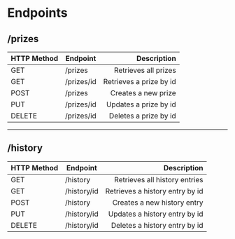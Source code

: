 # Endpoints

## /prizes

| HTTP Method | Endpoint | Description |
| ----------- | -------- | ---------: |
| GET | /prizes | Retrieves all prizes |
| GET | /prizes/id | Retrieves a prize by id |
| POST | /prizes | Creates a new prize |
| PUT | /prizes/id | Updates a prize by id |
| DELETE | /prizes/id | Deletes a prize by id |

---

## /history

| HTTP Method | Endpoint | Description |
| ----------- | -------- | ---------: |
| GET | /history | Retrieves all history entries |
| GET | /history/id | Retrieves a history entry by id |
| POST | /history | Creates a new history entry |
| PUT | /history/id | Updates a history entry by id |
| DELETE | /history/id | Deletes a history entry by id |